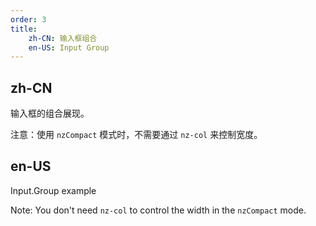 ```yaml
---
order: 3
title:
    zh-CN: 输入框组合
    en-US: Input Group
---
```


## zh-CN

输入框的组合展现。

注意：使用 `nzCompact` 模式时，不需要通过 `nz-col` 来控制宽度。

## en-US

Input.Group example

Note: You don't need `nz-col` to control the width in the `nzCompact` mode.

